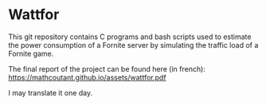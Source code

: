 # Wattfor

This git repository contains C programs and bash scripts used to estimate the power consumption of a Fornite server by simulating the traffic load of a Fornite game.

The final report of the project can be found here (in french): https://mathcoutant.github.io/assets/wattfor.pdf

I may translate it one day.
